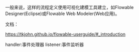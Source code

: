 一般来说，这样的流程定义使用可视化建模工具建立，如Flowable Designer(Eclipse)或Flowable Web Modeler(Web应用)。

文档：

https://tkjohn.github.io/flowable-userguide/#_introduction

handler:事件处理器
listener:事件监听器